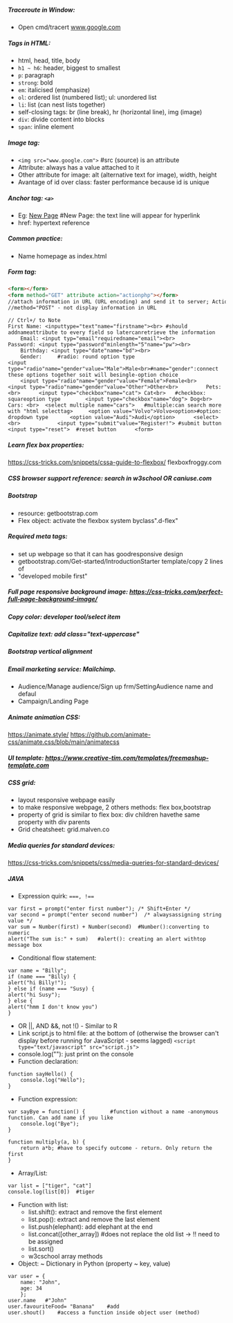 ##### Traceroute in Window:
+ Open cmd/tracert www.google.com
##### Tags in HTML:
- html, head, title, body
- `h1 ~ h6`: header, biggest to smallest
- `p`: paragraph
- `strong`: bold
- `em`: italicised (emphasize)
- `ol`: ordered list (numbered list); ul: unordered list
- `li`: list (can nest lists together)
- self-closing tags: br (line break), hr (horizontal line), img (image)
- `div`: divide content into blocks
- `span`: inline element
##### Image tag: 
- `<img src="www.google.com">`   #src (source) is an attribute
- Attribute: always has a value attached to it
- Other attribute for image: alt (alternative text for image), width, height
- Avantage of id over class: faster performance because id is unique
##### Anchor tag: `<a>`
- Eg: <a href="newpage.html">New Page</a>	#New Page: the text line will appear for hyperlink
- href: hypertext reference
##### Common practice:
+ Name homepage as index.html
##### Form tag:
```html
<form></form>
<form method="GET" attribute action="actionphp"></form>
//attach information in URL (URL encoding) and send it to server; Action.php: submit the formto backend server
//method="POST" - not display information in URL
```	
```
// Ctrl+/ to Note
First Name: <inputtype="text"name="firstname"><br> #should addnameattribute to every field so latercanretrieve the information
   	Email: <input typ="email"requiredname="email"><br>
Password: <input type="password"minlength="5"name="pw"><br>
   	Birthday: <input type="date"name="bd"><br>
   	Gender: 	#radio: round option type
<input type="radio"name="gender"value="Male">Male<br>#name="gender":connect these options together soit will besingle-option choice
   	<input type="radio"name="gender"value="Female">Female<br>	      	<input type="radio"name="gender"value="Other">Other<br>	      	Pets: <br>		<input type="checkbox"name="cat"> Cat<br>	#checkbox: squareoption type		<input type="checkbox"name="dog"> Dog<br>		Cars: <br>	<select multiple name="cars">	#multiple:can search more with "html selecttag>		<option value="Volvo">Volvo<option>#option: dropdown type		<option value="Audi">Audi</option>		<select><br>	       	<input type="submit"value="Register!"> #submit button	       <input type="reset">  #reset button		<form>
```


##### Learn flex box properties: 
https://css-tricks.com/snippets/cssa-guide-to-flexbox/
flexboxfroggy.com
##### CSS browser support reference: search in w3school OR caniuse.com
##### Bootstrap 
+ resource: getbootstrap.com
+ Flex object: activate the flexbox system byclass".d-flex"
##### Required meta tags:
+ set up webpage so that it can has goodresponsive design
+ getbootstrap.com/Get-started/IntroductionStarter template/copy 2 lines of <meta>
+ "developed mobile first"
##### Full page responsive background image: https://css-tricks.com/perfect-full-page-background-image/
##### Copy color: developer tool/select item
##### Capitalize text: add class="text-uppercase"
##### Bootstrap vertical alignment
##### Email marketing service: Mailchimp. 
+ Audience/Manage audience/Sign up frm/SettingAudience name and defaul
+ Campaign/Landing Page
##### Animate animation CSS: 
https://animate.style/
https://github.com/animate-css/animate.css/blob/main/animatecss
##### UI template: https://www.creative-tim.com/templates/freemashup-template.com
##### CSS grid: 
+ layout responsive webpage easily
+ to make responsive webpage, 2 others methods: flex box,bootstrap
+ property of grid is similar to flex box: div children havethe same property with div parents
+ Grid cheatsheet: grid.malven.co
##### Media queries for standard devices: 
https://css-tricks.com/snippets/css/media-queries-for-standard-devices/

##### JAVA
- Expression quirk: `===, !==`
```
var first = prompt("enter first number"); /* Shift+Enter */
var second = prompt("enter second number")  /* alwaysassigning string value */
var sum = Number(first) + Number(second)  #Number():converting to numeric
alert("The sum is:" + sum)   #alert(): creating an alert withtop message box
```
- Conditional flow statement:
```
var name = "Billy";
if (name === "Billy) {
alert("hi Billy!");
} else if (name === "Susy) {
alert("hi Susy");	 
} else {
alert("hmm I don't know you")
}
```
- OR ||, AND &&, not !() - Similar to R
- Link script.js to html file: at the bottom of <body> (otherwise the browser can't display before running for JavaScript - seems lagged)
	`<script type="text/javascript" src="script.js">`
- console.log(""): just print on the console
- Function declaration:
```
function sayHello() {
	console.log("Hello");
}
```
- Function expression:
```
var sayBye = function() {        #function without a name -anonymous function. Can add name if you like
	console.log("Bye");
}
```
```
function multiply(a, b) {
	return a*b;	#have to specify outcome - return. Only return the first
}
```

- Array/List: 
```
var list = ["tiger", "cat"]
console.log(list[0])  #tiger
```
- Function with list:	
	+ list.shift(): extract and remove the first element
	+ list.pop(): extract and remove the last element
	+ list.push(elephant): add elephant at the end
	+ list.concat([other_array]) #does not replace the old list -> !! need to be assigned
	+ list.sort()
	+ w3cschool array methods
- Object: ~ Dictionary in Python (property ~ key, value)
```
var user = {
	name: "John",
	age: 34
	};
user.name	#"John"
user.favouriteFood= "Banana"	#add
user.shout()	#access a function inside object user (method)
```